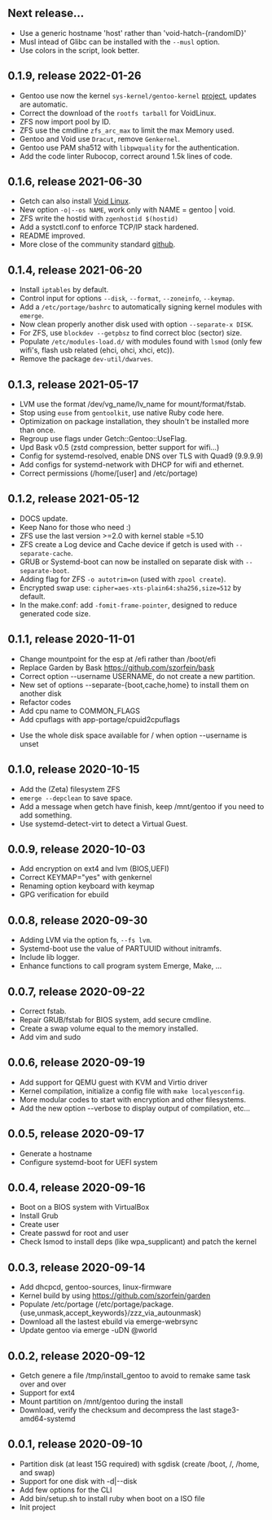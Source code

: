 ## Next release...
* Use a generic hostname 'host' rather than 'void-hatch-{randomID}'
* Musl intead of Glibc can be installed with the `--musl` option.
* Use colors in the script, look better.

## 0.1.9, release 2022-01-26
* Gentoo use now the kernel `sys-kernel/gentoo-kernel` [project](https://wiki.gentoo.org/wiki/Project:Distribution_Kernel), updates are automatic.
* Correct the download of the `rootfs tarball` for VoidLinux.
* ZFS now import pool by ID.
* ZFS use the cmdline `zfs_arc_max` to limit the max Memory used.
* Gentoo and Void use `Dracut`, remove `Genkernel`.
* Gentoo use PAM sha512 with `libpwquality` for the authentication.
* Add the code linter Rubocop, correct around 1.5k lines of code.

## 0.1.6, release 2021-06-30
+ Getch can also install [Void Linux](https://voidlinux.org/).
+ New option `-o|--os NAME`, work only with NAME = gentoo | void.
+ ZFS write the hostid with `zgenhostid $(hostid)`
+ Add a systctl.conf to enforce TCP/IP stack hardened.
+ README improved.
+ More close of the community standard [github](https://github.com/szorfein/getch/community).

## 0.1.4, release 2021-06-20
* Install `iptables` by default.
* Control input for options `--disk`, `--format`, `--zoneinfo`, `--keymap`.
* Add a `/etc/portage/bashrc` to automatically signing kernel modules with `emerge`.
* Now clean properly another disk used with option `--separate-x DISK`.
* For ZFS, use `blockdev --getpbsz` to find correct bloc (sector) size.
* Populate `/etc/modules-load.d/` with modules found with `lsmod` (only few wifi's, flash usb related (ehci, ohci, xhci, etc)).
* Remove the package `dev-util/dwarves`.

## 0.1.3, release 2021-05-17
* LVM use the format /dev/vg_name/lv_name for mount/format/fstab.
* Stop using `euse` from `gentoolkit`, use native Ruby code here.
* Optimization on package installation, they shouln't be installed more than once.
* Regroup use flags under Getch::Gentoo::UseFlag.
* Upd Bask v0.5 (zstd compression, better support for wifi...)
* Config for systemd-resolved, enable DNS over TLS with Quad9 (9.9.9.9)
* Add configs for systemd-network with DHCP for wifi and ethernet.
* Correct permissions (/home/[user] and /etc/portage)

## 0.1.2, release 2021-05-12
* DOCS update.
* Keep Nano for those who need :)
* ZFS use the last version >=2.0 with kernel stable =5.10
* ZFS create a Log device and Cache device if getch is used with `--separate-cache`.
* GRUB or Systemd-boot can now be installed on separate disk with `--separate-boot`.
* Adding flag for ZFS `-o autotrim=on` (used with `zpool create`).
* Encrypted swap use: `cipher=aes-xts-plain64:sha256,size=512` by default.
* In the make.conf: add `-fomit-frame-pointer`, designed to reduce generated code size.

## 0.1.1, release 2020-11-01
* Change mountpoint for the esp at /efi rather than /boot/efi
* Replace Garden by Bask https://github.com/szorfein/bask
* Correct option --username USERNAME, do not create a new partition.
* New set of options --separate-{boot,cache,home} to install them on another disk
* Refactor codes
* Add cpu name to COMMON_FLAGS
* Add cpuflags with app-portage/cpuid2cpuflags
+ Use the whole disk space available for / when option --username is unset

## 0.1.0, release 2020-10-15
* Add the (Zeta) filesystem ZFS
* `emerge --depclean` to save space.
* Add a message when getch have finish, keep /mnt/gentoo if you need to add something.
* Use systemd-detect-virt to detect a Virtual Guest.

## 0.0.9, release 2020-10-03
* Add encryption on ext4 and lvm (BIOS,UEFI)
* Correct KEYMAP="yes" with genkernel
* Renaming option keyboard with keymap
* GPG verification for ebuild

## 0.0.8, release 2020-09-30
* Adding LVM via the option fs, `--fs lvm`.
* Systemd-boot use the value of PARTUUID without initramfs.
* Include lib logger.
* Enhance functions to call program system Emerge, Make, ...

## 0.0.7, release 2020-09-22
* Correct fstab.
* Repair GRUB/fstab for BIOS system, add secure cmdline.
* Create a swap volume equal to the memory installed.
* Add vim and sudo

## 0.0.6, release 2020-09-19
* Add support for QEMU guest with KVM and Virtio driver
* Kernel compilation, initialize a config file with `make localyesconfig`.
* More modular codes to start with encryption and other filesystems.
* Add the new option --verbose to display output of compilation, etc...

## 0.0.5, release 2020-09-17
* Generate a hostname
* Configure systemd-boot for UEFI system

## 0.0.4, release 2020-09-16
* Boot on a BIOS system with VirtualBox
* Install Grub
* Create user
* Create passwd for root and user
* Check lsmod to install deps (like wpa_supplicant) and patch the kernel

## 0.0.3, release 2020-09-14
* Add dhcpcd, gentoo-sources, linux-firmware
* Kernel build by using https://github.com/szorfein/garden
* Populate /etc/portage (/etc/portage/package.{use,unmask,accept_keywords}/zzz_via_autounmask)
* Download all the lastest ebuild via emerge-webrsync
* Update gentoo via emerge -uDN @world

## 0.0.2, release 2020-09-12
* Getch genere a file /tmp/install_gentoo to avoid to remake same task over and over
* Support for ext4
* Mount partition on /mnt/gentoo during the install
* Download, verify the checksum and decompress the last stage3-amd64-systemd

## 0.0.1, release 2020-09-10
* Partition disk (at least 15G required) with sgdisk (create /boot, /, /home, and swap)
* Support for one disk with -d|--disk
* Add few options for the CLI
* Add bin/setup.sh to install ruby when boot on a ISO file
* Init project
